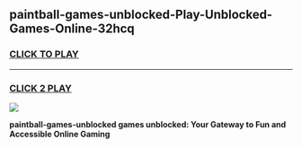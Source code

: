 
## paintball-games-unblocked-Play-Unblocked-Games-Online-32hcq
<h3>
<a href="https://premium76.site?title=paintball-games-unblocked&ref=24A">CLICK TO PLAY</a></h3>
<hr>

<h3>
<a href="https://premium76.site?title=paintball-games-unblocked&ref=24A">CLICK 2 PLAY</a>
  
</h3>

<a href="https://premium76.site?title=paintball-games-unblocked&ref=24A"><img src="https://clearcache.store/games.png"></a>


**paintball-games-unblocked games unblocked: Your Gateway to Fun and Accessible Online Gaming**
